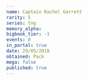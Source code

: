 ```yaml
---
name: Captain Rachel Garrett
rarity: 5
series: tng
memory_alpha:
bigbook_tier: -1
events: 0
in_portal: true
date: 29/05/2018
obtained: Pack
mega: false
published: true
---
```



